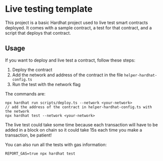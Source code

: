 # Live testing template

This project is a basic Hardhat project used to live test smart contracts deployed. It comes with a sample contract, a test for that contract, and a script that deploys that contract.

## Usage

If you want to deploy and live test a contract, follow these steps:

1. Deploy the contract
2. Add the network and address of the contract in the file `helper-hardhat-config.ts`
3. Run the test with the network flag

The commands are:

```shell
npx hardhat run scripts/deploy.ts --network <your-network>
// add the address of the contract in helper-hardhat-config.ts with the network
npx hardhat test --network <your-network>
```

The live test could take some time because each transaction will have to be added in a block on chain so it could take 15s each time you make a transaction, be patient!

You can also run all the tests with gas information:

```shell
REPORT_GAS=true npx hardhat test
```
